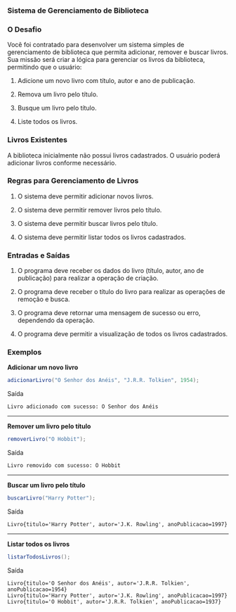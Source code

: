### Sistema de Gerenciamento de Biblioteca

### O Desafio

Você foi contratado para desenvolver um sistema simples de gerenciamento de biblioteca que permita adicionar, remover e buscar livros. Sua missão será criar a lógica para gerenciar os livros da biblioteca, permitindo que o usuário:

1. Adicione um novo livro com título, autor e ano de publicação.

2. Remova um livro pelo título.

3. Busque um livro pelo título.

4. Liste todos os livros.

### Livros Existentes

A biblioteca inicialmente não possui livros cadastrados. O usuário poderá adicionar livros conforme necessário.

### Regras para Gerenciamento de Livros

1. O sistema deve permitir adicionar novos livros.

2. O sistema deve permitir remover livros pelo título.

3. O sistema deve permitir buscar livros pelo título.

4. O sistema deve permitir listar todos os livros cadastrados.

### Entradas e Saídas

1. O programa deve receber os dados do livro (título, autor, ano de publicação) para realizar a operação de criação.

2. O programa deve receber o título do livro para realizar as operações de remoção e busca.

3. O programa deve retornar uma mensagem de sucesso ou erro, dependendo da operação.

4. O programa deve permitir a visualização de todos os livros cadastrados.

### Exemplos

**Adicionar um novo livro**

```java
adicionarLivro("O Senhor dos Anéis", "J.R.R. Tolkien", 1954);
```

Saída

```plaintext
Livro adicionado com sucesso: O Senhor dos Anéis
```

----

**Remover um livro pelo título**

```java
removerLivro("O Hobbit");
```

Saída

```plaintext
Livro removido com sucesso: O Hobbit
```

----

**Buscar um livro pelo título**

```java
buscarLivro("Harry Potter");
```

Saída

```plaintext
Livro{titulo='Harry Potter', autor='J.K. Rowling', anoPublicacao=1997}
```

----

**Listar todos os livros**

```java
listarTodosLivros();
```

Saída

```plaintext
Livro{titulo='O Senhor dos Anéis', autor='J.R.R. Tolkien', anoPublicacao=1954}
Livro{titulo='Harry Potter', autor='J.K. Rowling', anoPublicacao=1997}
Livro{titulo='O Hobbit', autor='J.R.R. Tolkien', anoPublicacao=1937}
```